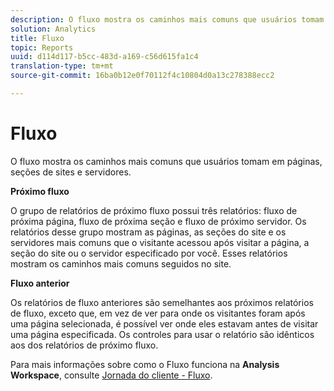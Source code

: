 ```yaml
---
description: O fluxo mostra os caminhos mais comuns que usuários tomam em páginas, seções de sites e servidores.
solution: Analytics
title: Fluxo
topic: Reports
uuid: d114d117-b5cc-483d-a169-c56d615fa1c4
translation-type: tm+mt
source-git-commit: 16ba0b12e0f70112f4c10804d0a13c278388ecc2

---
```



# Fluxo

O fluxo mostra os caminhos mais comuns que usuários tomam em páginas, seções de sites e servidores.

**Próximo fluxo**

O grupo de relatórios de próximo fluxo possui três relatórios: fluxo de próxima página, fluxo de próxima seção e fluxo de próximo servidor. Os relatórios desse grupo mostram as páginas, as seções do site e os servidores mais comuns que o visitante acessou após visitar a página, a seção do site ou o servidor especificado por você. Esses relatórios mostram os caminhos mais comuns seguidos no site.

**Fluxo anterior**

Os relatórios de fluxo anteriores são semelhantes aos próximos relatórios de fluxo, exceto que, em vez de ver para onde os visitantes foram após uma página selecionada, é possível ver onde eles estavam antes de visitar uma página especificada. Os controles para usar o relatório são idênticos aos dos relatórios de próximo fluxo.

Para mais informações sobre como o Fluxo funciona na **Analysis Workspace**, consulte [Jornada do cliente - Fluxo](/help/analyze/analysis-workspace/visualizations/c-flow/flow.md).
